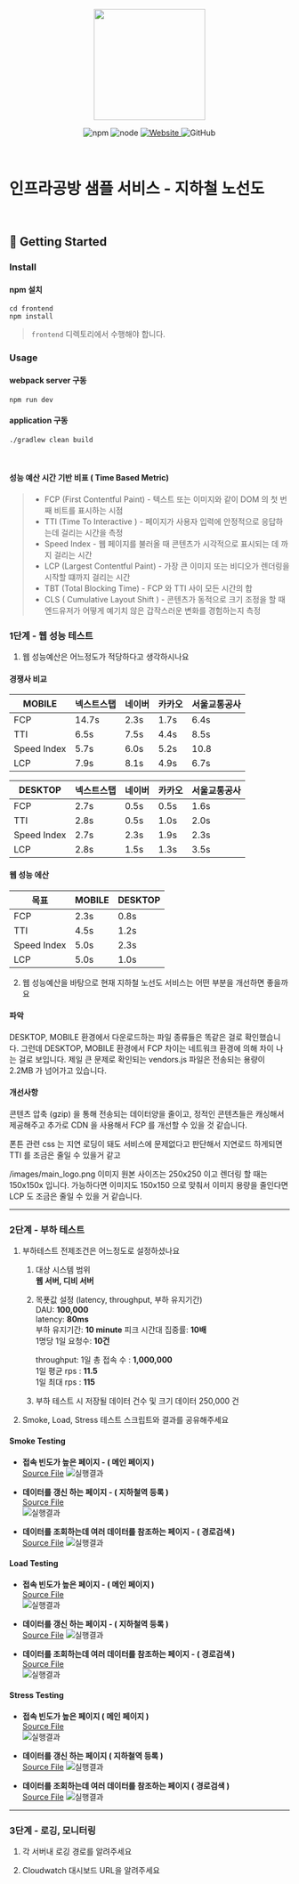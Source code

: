 <p align="center">
    <img width="200px;" src="https://raw.githubusercontent.com/woowacourse/atdd-subway-admin-frontend/master/images/main_logo.png"/>
</p>
<p align="center">
  <img alt="npm" src="https://img.shields.io/badge/npm-%3E%3D%205.5.0-blue">
  <img alt="node" src="https://img.shields.io/badge/node-%3E%3D%209.3.0-blue">
  <a href="https://edu.nextstep.camp/c/R89PYi5H" alt="nextstep atdd">
    <img alt="Website" src="https://img.shields.io/website?url=https%3A%2F%2Fedu.nextstep.camp%2Fc%2FR89PYi5H">
  </a>
  <img alt="GitHub" src="https://img.shields.io/github/license/next-step/atdd-subway-service">
</p>

<br>

# 인프라공방 샘플 서비스 - 지하철 노선도

<br>

## 🚀 Getting Started

### Install
#### npm 설치
```
cd frontend
npm install
```
> `frontend` 디렉토리에서 수행해야 합니다.

### Usage
#### webpack server 구동
```
npm run dev
```
#### application 구동
```
./gradlew clean build
```
<br>

#### 성능 예산 시간 기반 비표 ( Time Based Metric)
> - FCP (First Contentful Paint)  - 텍스트 또는 이미지와 같이 DOM 의 첫 번째 비트를 표시하는 시점
> - TTI (Time To Interactive ) - 페이지가 사용자 입력에 안정적으로 응답하는데 걸리는 시간을 측정
> - Speed Index - 웹 페이지를 불러올 때 콘텐츠가 시각적으로 표시되는 데 까지 걸리는 시간
> - LCP (Largest Contentful Paint) - 가장 큰 이미지 또는 비디오가 렌더링을 시작할 떄까지 걸리는 시간
> - TBT (Total Blocking Time)  - FCP 와 TTI 사이 모든 시간의 합
> - CLS ( Cumulative Layout Shift ) - 콘텐츠가 동적으로 크기 조정을 할 때 엔드유저가 어떻게 예기치 않은 갑작스러운 변화를 경험하는지 측정


### 1단계 - 웹 성능 테스트
1. 웹 성능예산은 어느정도가 적당하다고 생각하시나요


#### 경쟁사 비교
| MOBILE      | 넥스트스탭 | 네이버   | 카카오  | 서울교통공사 |
|-------------|-------|-------|------|--------|
| FCP         | 14.7s | 2.3s  | 1.7s | 6.4s   |
| TTI         | 6.5s  | 7.5s  | 4.4s | 8.5s   |
| Speed Index | 5.7s  | 6.0s  | 5.2s | 10.8   |
| LCP         | 7.9s  | 8.1s  | 4.9s | 6.7s   |


| DESKTOP     | 넥스트스탭 | 네이버  | 카카오   | 서울교통공사 |
|-------------|-------|------|-------|--------|
| FCP         | 2.7s  | 0.5s | 0.5s  | 1.6s   |
| TTI         | 2.8s  | 0.5s | 1.0s  | 2.0s   |
| Speed Index | 2.7s  | 2.3s | 1.9s  | 2.3s   |
| LCP         | 2.8s  | 1.5s | 1.3s  | 3.5s   |


#### 웹 성능 에산
| 목표          | MOBILE | DESKTOP |
|-------------|--------|---------|
| FCP         | 2.3s   | 0.8s    |
| TTI         | 4.5s   | 1.2s    |
| Speed Index | 5.0s   | 2.3s    |
| LCP         | 5.0s   | 1.0s    |


2. 웹 성능예산을 바탕으로 현재 지하철 노선도 서비스는 어떤 부분을 개선하면 좋을까요

#### 파악
DESKTOP, MOBILE 환경에서 다운로드하는 파일 종류들은 똑같은 걸로 확인했습니다.
그런데 DESKTOP, MOBILE 환경에서 FCP 차이는 네트워크 환경에 의해 차이 나는 걸로 보입니다.
제일 큰 문제로 확인되는 vendors.js 파일은 전송되는 용량이 2.2MB 가 넘어가고 있습니다.

#### 개선사항
콘텐츠 압축 (gzip) 을 통해 전송되는 데이터양을 줄이고,
정적인 콘텐츠들은 캐싱해서 제공해주고 추가로 CDN 을 사용해서 FCP 를 개선할 수 있을 것 같습니다. 

폰튼 관련 css 는 지연 로딩이 돼도 서비스에 문제없다고 판단해서 지연로드 하게되면 TTI 를 조금은 줄일 수 있을거 같고 

/images/main_logo.png 이미지 원본 사이즈는 250x250 이고 
렌더링 할 때는 150x150x 입니다. 가능하다면 이미지도 150x150 으로 맞춰서 이미지 용량을 줄인다면
LCP 도 조금은 줄일 수 있을 거 같습니다.


---

### 2단계 - 부하 테스트 
1. 부하테스트 전제조건은 어느정도로 설정하셨나요
    1. 대상 시스템 범위  
        **웹 서버, 디비 서버**
    2. 목푯값 설정 (latency, throughput, 부하 유지기간)  
        DAU: **100,000**   
        latency: **80ms**  
        부하 유지기간: **10 minute**
        피크 시간대 집중률: **10배**        
        1명당 1일 요청수:  **10건**        

        throughput:
          1일 총 접속 수 : **1,000,000**  
          1일 평균 rps : **11.5**    
          1일 최대 rps : **115**
    3. 부하 테스트 시 저장될 데이터 건수 및 크기
        데이터 250,000 건 
    
2. Smoke, Load, Stress 테스트 스크립트와 결과를 공유해주세요

#### Smoke Testing
- **접속 빈도가 높은 페이지 - ( 메인 페이지 )**   
  [Source File](./k6/smoke_main.js)
  ![실행결과](./k6/images/smoke_main.png?v=1)

- **데이터를 갱신 하는 페이지 - ( 지하철역 등록 )**  
  [Source File](./k6/smoke_station.js)  
  ![실행결과](./k6/images/smoke_station.png)  

- **데이터를 조회하는데 여러 데이터를 참조하는 페이지 - ( 경로검색 )**  
  [Source File](./k6/smoke_path.js)
  ![실행결과](./k6/images/smoke_path.png)


#### Load Testing
- **접속 빈도가 높은 페이지 - ( 메인 페이지 )**       
  [Source File](./k6/load_main.js)  
  ![실행결과](./k6/images/load_main.png)

- **데이터를 갱신 하는 페이지 - ( 지하철역 등록 )**  
  [Source File](./k6/load_station.js)
  ![실행결과](./k6/images/load_station.png)

- **데이터를 조회하는데 여러 데이터를 참조하는 페이지 - ( 경로검색 )**   
  [Source File](./k6/load_path.js)  
  ![실행결과](./k6/images/load_path.png)


#### Stress Testing
- **접속 빈도가 높은 페이지 ( 메인 페이지 )**     
  [Source File](./k6/stress_main.js)  
  ![실행결과](./k6/images/stress_main.png)

- **데이터를 갱신 하는 페이지 ( 지하철역 등록 )**   
  [Source File](./k6/stress_station.js)
  ![실행결과](./k6/images/stress_station.png)

- **데이터를 조회하는데 여러 데이터를 참조하는 페이지 ( 경로검색 )**    
  [Source File](./k6/stress_path.js)
  ![실행결과](./k6/images/stress_path.png)

---

### 3단계 - 로깅, 모니터링
1. 각 서버내 로깅 경로를 알려주세요

2. Cloudwatch 대시보드 URL을 알려주세요
